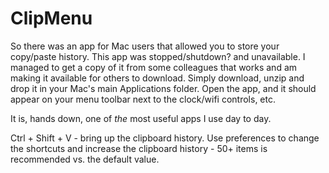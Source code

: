 # ClipMenu

So there was an app for Mac users that allowed you to store your copy/paste history. This app was stopped/shutdown? and unavailable. I managed to get a copy of it from some colleagues that works and am making it available for others to download. Simply download, unzip and drop it in your Mac's main Applications folder. Open the app, and it should appear on your menu toolbar next to the clock/wifi controls, etc.

It is, hands down, one of *the* most useful apps I use day to day.

Ctrl + Shift + V - bring up the clipboard history. Use preferences to change the shortcuts and increase the clipboard history - 50+ items is recommended vs. the default value.

